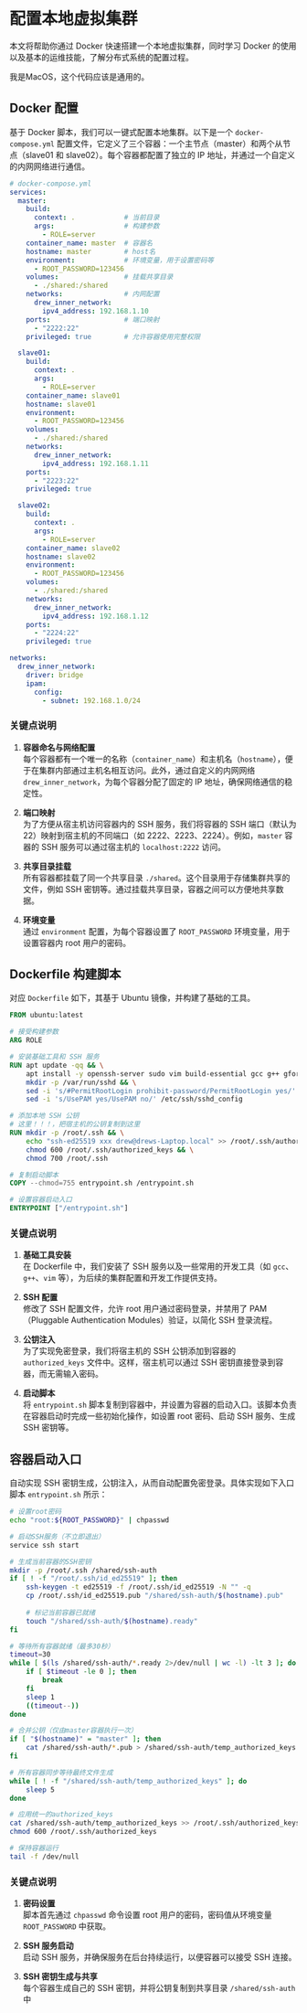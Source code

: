 # 配置本地虚拟集群

本文将帮助你通过 Docker 快速搭建一个本地虚拟集群，同时学习 Docker 的使用以及基本的运维技能，了解分布式系统的配置过程。

我是MacOS，这个代码应该是通用的。

## Docker 配置

基于 Docker 脚本，我们可以一键式配置本地集群。以下是一个 `docker-compose.yml` 配置文件，它定义了三个容器：一个主节点（master）和两个从节点（slave01 和 slave02）。每个容器都配置了独立的 IP 地址，并通过一个自定义的内网网络进行通信。

```yml
# docker-compose.yml
services:
  master:
    build: 
      context: .            # 当前目录
      args:                 # 构建参数
        - ROLE=server
    container_name: master  # 容器名
    hostname: master        # host名
    environment:            # 环境变量，用于设置密码等
      - ROOT_PASSWORD=123456 
    volumes:                # 挂载共享目录
      - ./shared:/shared
    networks:               # 内网配置
      drew_inner_network:
        ipv4_address: 192.168.1.10
    ports:                  # 端口映射
      - "2222:22"
    privileged: true        # 允许容器使用完整权限

  slave01:
    build: 
      context: .
      args:
        - ROLE=server
    container_name: slave01
    hostname: slave01
    environment:
      - ROOT_PASSWORD=123456
    volumes:
      - ./shared:/shared
    networks:
      drew_inner_network:
        ipv4_address: 192.168.1.11
    ports:
      - "2223:22"
    privileged: true

  slave02:
    build: 
      context: .
      args:
        - ROLE=server
    container_name: slave02
    hostname: slave02
    environment:
      - ROOT_PASSWORD=123456
    volumes:
      - ./shared:/shared
    networks:
      drew_inner_network:
        ipv4_address: 192.168.1.12
    ports:
      - "2224:22"
    privileged: true

networks:
  drew_inner_network:
    driver: bridge
    ipam:
      config:
        - subnet: 192.168.1.0/24
```

### 关键点说明

1. **容器命名与网络配置**  
   每个容器都有一个唯一的名称（`container_name`）和主机名（`hostname`），便于在集群内部通过主机名相互访问。此外，通过自定义的内网网络 `drew_inner_network`，为每个容器分配了固定的 IP 地址，确保网络通信的稳定性。

2. **端口映射**  
   为了方便从宿主机访问容器内的 SSH 服务，我们将容器的 SSH 端口（默认为 22）映射到宿主机的不同端口（如 2222、2223、2224）。例如，`master` 容器的 SSH 服务可以通过宿主机的 `localhost:2222` 访问。

3. **共享目录挂载**  
   所有容器都挂载了同一个共享目录 `./shared`。这个目录用于存储集群共享的文件，例如 SSH 密钥等。通过挂载共享目录，容器之间可以方便地共享数据。

4. **环境变量**  
   通过 `environment` 配置，为每个容器设置了 `ROOT_PASSWORD` 环境变量，用于设置容器内 root 用户的密码。

## Dockerfile 构建脚本

对应 `Dockerfile` 如下，其基于 Ubuntu 镜像，并构建了基础的工具。

```Dockerfile
FROM ubuntu:latest

# 接受构建参数
ARG ROLE

# 安装基础工具和 SSH 服务
RUN apt update -qq && \
    apt install -y openssh-server sudo vim build-essential gcc g++ gfortran libtool automake autoconf wget rpcbind && \
    mkdir -p /var/run/sshd && \
    sed -i 's/#PermitRootLogin prohibit-password/PermitRootLogin yes/' /etc/ssh/sshd_config && \
    sed -i 's/UsePAM yes/UsePAM no/' /etc/ssh/sshd_config

# 添加本地 SSH 公钥
# 这里！！！，把宿主机的公钥复制到这里
RUN mkdir -p /root/.ssh && \
    echo "ssh-ed25519 xxx drew@drews-Laptop.local" >> /root/.ssh/authorized_keys && \
    chmod 600 /root/.ssh/authorized_keys && \
    chmod 700 /root/.ssh

# 复制启动脚本
COPY --chmod=755 entrypoint.sh /entrypoint.sh

# 设置容器启动入口
ENTRYPOINT ["/entrypoint.sh"]
```

### 关键点说明

1. **基础工具安装**  
   在 Dockerfile 中，我们安装了 SSH 服务以及一些常用的开发工具（如 `gcc`、`g++`、`vim` 等），为后续的集群配置和开发工作提供支持。

2. **SSH 配置**  
   修改了 SSH 配置文件，允许 root 用户通过密码登录，并禁用了 PAM（Pluggable Authentication Modules）验证，以简化 SSH 登录流程。

3. **公钥注入**  
   为了实现免密登录，我们将宿主机的 SSH 公钥添加到容器的 `authorized_keys` 文件中。这样，宿主机可以通过 SSH 密钥直接登录到容器，而无需输入密码。

4. **启动脚本**  
   将 `entrypoint.sh` 脚本复制到容器中，并设置为容器的启动入口。该脚本负责在容器启动时完成一些初始化操作，如设置 root 密码、启动 SSH 服务、生成 SSH 密钥等。

## 容器启动入口

自动实现 SSH 密钥生成，公钥注入，从而自动配置免密登录。具体实现如下入口脚本 `entrypoint.sh` 所示：

```bash 
# 设置root密码
echo "root:${ROOT_PASSWORD}" | chpasswd

# 启动SSH服务（不立即退出）
service ssh start

# 生成当前容器的SSH密钥
mkdir -p /root/.ssh /shared/ssh-auth
if [ ! -f "/root/.ssh/id_ed25519" ]; then
    ssh-keygen -t ed25519 -f /root/.ssh/id_ed25519 -N "" -q
    cp /root/.ssh/id_ed25519.pub "/shared/ssh-auth/$(hostname).pub"
    
    # 标记当前容器已就绪
    touch "/shared/ssh-auth/$(hostname).ready"
fi

# 等待所有容器就绪（最多30秒）
timeout=30
while [ $(ls /shared/ssh-auth/*.ready 2>/dev/null | wc -l) -lt 3 ]; do  # 假设共3个容器
    if [ $timeout -le 0 ]; then
        break
    fi
    sleep 1
    ((timeout--))
done

# 合并公钥（仅由master容器执行一次）
if [ "$(hostname)" = "master" ]; then
    cat /shared/ssh-auth/*.pub > /shared/ssh-auth/temp_authorized_keys 2>/dev/null
fi

# 所有容器同步等待最终文件生成
while [ ! -f "/shared/ssh-auth/temp_authorized_keys" ]; do
    sleep 5 
done

# 应用统一的authorized_keys
cat /shared/ssh-auth/temp_authorized_keys >> /root/.ssh/authorized_keys
chmod 600 /root/.ssh/authorized_keys

# 保持容器运行
tail -f /dev/null
```

### 关键点说明

1. **密码设置**  
   脚本首先通过 `chpasswd` 命令设置 root 用户的密码，密码值从环境变量 `ROOT_PASSWORD` 中获取。

2. **SSH 服务启动**  
   启动 SSH 服务，并确保服务在后台持续运行，以便容器可以接受 SSH 连接。

3. **SSH 密钥生成与共享**  
   每个容器生成自己的 SSH 密钥，并将公钥复制到共享目录 `/shared/ssh-auth` 中